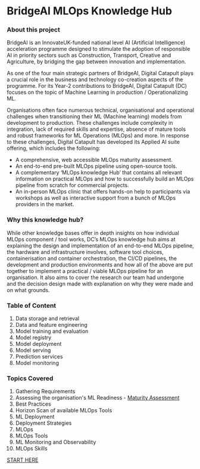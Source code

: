 # BridgeAI MLOps Knowledge Hub

### About this project

BridgeAI is an InnovateUK-funded national level AI (Artificial Intelligence) acceleration programme designed to stimulate the adoption of responsible AI in priority sectors such as Construction, Transport, Creative and Agriculture, by bridging the gap between innovation and implementation.

As one of the four main strategic partners of BridgeAI, Digital Catapult plays a crucial role in the business and technology co-creation aspects of the programme. For its Year-2 contributions to BridgeAI, Digital Catapult (DC) focuses on the topic of Machine Learning in production / Operationalizing ML. 

Organisations often face numerous technical, organisational and operational challenges when transitioning their ML (Machine learning) models from development to production. These challenges include complexity in integration, lack of required skills and expertise, absence of mature tools and robust frameworks for ML Operations (MLOps) and more. In response to these challenges, Digital Catapult has developed its Applied AI suite offering, which includes the following:
* A comprehensive, web accessible MLOps maturity assessment.
* An end-to-end pre-built MLOps pipeline using open-source tools.
* A complementary ‘MLOps knowledge Hub’ that contains all relevant information on practical MLOps and how to successfully build an MLOps pipeline from scratch for commercial projects.
* An in-person MLOps clinic that offers hands-on help to participants via workshops as well as interactive support from a bunch of MLOps providers in the market.

### Why this knowledge hub?

While other knowledge bases offer in depth insights on how individual MLOps component / tool works, DC’s MLOps knowledge hub aims at explaining the design and implementation of an end-to-end MLOps pipeline, the hardware and infrastructure involves, software tool choices, containerisation and container orchestration, the CI/CD pipelines, the development and production environments and how all of the above are put together to implement a practical / viable MLOps pipeline for an organisation. It also aims to cover the research our team had undergone and the decision design made with explanation on why they were made and on what grounds.

### Table of Content

1. Data storage and retrieval
2. Data and feature engineering
3. Model training and evaluation
4. Model registry
5. Model deployment
6. Model serving
7. Prediction services
8. Model monitoring

### Topics Covered
1. Gathering Requirements
2. Assessing the organisation's ML Readiness - [Maturity Assessment](https://apps.digicatapult.org.uk/ai-adoption-toolkit)
3. Best Practices
4. Horizon Scan of available MLOps Tools
5. ML Deployment
6. Deployment Strategies
7. MLOps
8. MLOps Tools
9. ML Monitoring and Observability
10. MLOps Skills

[START HERE](START.md)
